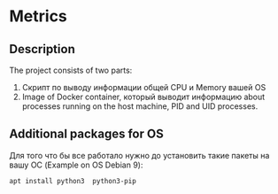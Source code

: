 # Metrics

## Description

The project consists of two parts:
1. Скрипт по выводу информации общей CPU и Memory вашей OS
2. Image of Docker container, который выводит информацию about processes running on the host machine, PID and UID processes.

## Additional packages for OS

Для того что бы все работало нужно до установить такие пакеты на вашу ОС (Example on OS Debian 9):
```bash
apt install python3  python3-pip
```
